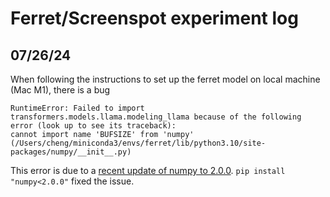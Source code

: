 # Ferret/Screenspot experiment log

## 07/26/24
When following the instructions to set up the ferret model on local machine (Mac M1), there is a 
bug
```{bash}
RuntimeError: Failed to import transformers.models.llama.modeling_llama because of the following error (look up to see its traceback):
cannot import name 'BUFSIZE' from 'numpy' (/Users/cheng/miniconda3/envs/ferret/lib/python3.10/site-packages/numpy/__init__.py)
```
This error is due to a [recent update of numpy to 2.0.0](https://github.com/microsoft/DeepSpeed/pull/5680). `pip install "numpy<2.0.0"` fixed the issue.
